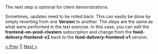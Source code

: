 The next step is optional for client demonstrations. 

Sometimes, updates need to be rolled back. This can easily be done by simply reverting from one **Version** to another. The steps are the same as what were performed in the last exercise. In this case, you can edit the **frontend-on-prod-clusters** subscription and change from the **food-delivery-frontend-v2** back to the **food-delivery-frontend-v1** version.

[< Prev](gotoLink|04.01) || [Next >](gotoLink|05.01) 
